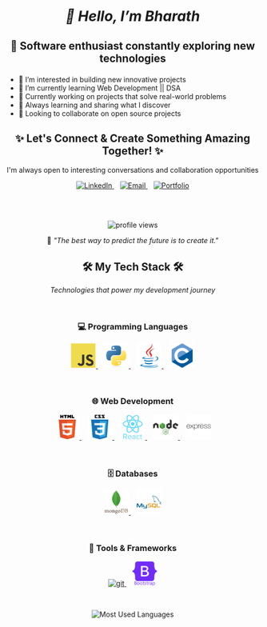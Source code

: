 #            <p align="center"> ***👋 Hello, I’m  Bharath***</p>
##         <p align="center">🚀 Software enthusiast constantly exploring new technologies</p>
   - 👀 I’m interested in building new innovative projects
   - 🌱 I’m currently learning Web Development || DSA
   - 🔭 Currently working on projects that solve real-world problems
   - 🌱 Always learning and sharing what I discover
   - 👯 Looking to collaborate on open source projects
<div align="center">
  <h2>✨ Let's Connect & Create Something Amazing Together! ✨</h2>
  
  <p>I'm always open to interesting conversations and collaboration opportunities</p>
  
  <a href="https://www.linkedin.com/in/mulagapaka-naga-bharath-7989a635a/">
    <img src="https://img.shields.io/badge/LinkedIn-0077B5?style=for-the-badge&logo=linkedin&logoColor=white&style=plastic" height="30" alt="LinkedIn"/>
  </a>
  &nbsp;&nbsp;
  <a href="mailto:mulagapakabharath2543@gmail.com">
    <img src="https://img.shields.io/badge/Email-D14836?style=for-the-badge&logo=gmail&logoColor=white&style=plastic" height="30" alt="Email"/>
  </a>
  &nbsp;&nbsp;
  <a href="https://myportfolio-nu-roan-34.vercel.app/">
    <img src="https://img.shields.io/badge/Portfolio-4285F4?style=for-the-badge&logo=google-chrome&logoColor=white&style=plastic" height="30" alt="Portfolio"/>
  </a>
  
  <br><br>
  
  <p>
    <img src="https://komarev.com/ghpvc/?username=yourgithubusername&label=Profile%20views&color=0e75b6&style=flat" alt="profile views" />
  </p>
  
  <p>💬 <i>"The best way to predict the future is to create it."</i></p>
</div>

<div align="center">
  <h2>🛠️ My Tech Stack 🛠️</h2>
  <p><i>Technologies that power my development journey</i></p>

  <br>
  
  <!-- Programming Languages with labels -->
  <h3>💻 Programming Languages</h3>
  <p>
    <a href="https://developer.mozilla.org/en-US/docs/Web/JavaScript" target="_blank" rel="noreferrer">
      <img src="https://raw.githubusercontent.com/devicons/devicon/master/icons/javascript/javascript-original.svg" alt="javascript" width="50" height="50"/>
    </a>&nbsp;&nbsp;
    <a href="https://www.python.org" target="_blank" rel="noreferrer">
      <img src="https://raw.githubusercontent.com/devicons/devicon/master/icons/python/python-original.svg" alt="python" width="50" height="50"/>
    </a>&nbsp;&nbsp;
    <a href="https://www.java.com" target="_blank" rel="noreferrer">
      <img src="https://raw.githubusercontent.com/devicons/devicon/master/icons/java/java-original.svg" alt="java" width="50" height="50"/>
    </a>&nbsp;&nbsp;
    <a href="https://en.cppreference.com/w/c" target="_blank" rel="noreferrer">
      <img src="https://raw.githubusercontent.com/devicons/devicon/master/icons/c/c-original.svg" alt="c" width="50" height="50"/>
    </a>
  </p>
  
  <br>
  
  <!-- Web Development with labels and styled divider -->
  <h3>🌐 Web Development</h3>
  <p>
    <a href="https://www.w3.org/html/" target="_blank" rel="noreferrer">
      <img src="https://raw.githubusercontent.com/devicons/devicon/master/icons/html5/html5-original-wordmark.svg" alt="html5" width="50" height="50"/>
    </a>&nbsp;&nbsp;
    <a href="https://www.w3schools.com/css/" target="_blank" rel="noreferrer">
      <img src="https://raw.githubusercontent.com/devicons/devicon/master/icons/css3/css3-original-wordmark.svg" alt="css3" width="50" height="50"/>
    </a>&nbsp;&nbsp;
    <a href="https://reactjs.org/" target="_blank" rel="noreferrer">
      <img src="https://raw.githubusercontent.com/devicons/devicon/master/icons/react/react-original-wordmark.svg" alt="react" width="50" height="50"/>
    </a>&nbsp;&nbsp;
    <a href="https://nodejs.org" target="_blank" rel="noreferrer">
      <img src="https://raw.githubusercontent.com/devicons/devicon/master/icons/nodejs/nodejs-original-wordmark.svg" alt="nodejs" width="50" height="50"/>
    </a>&nbsp;&nbsp;
    <a href="https://expressjs.com" target="_blank" rel="noreferrer">
      <img src="https://raw.githubusercontent.com/devicons/devicon/master/icons/express/express-original-wordmark.svg" alt="express" width="50" height="50"/>
    </a>
  </p>
  
  <br>
  
  <!-- Database -->
  <h3>🗄️ Databases</h3>
  <p>
    <a href="https://www.mongodb.com/" target="_blank" rel="noreferrer">
      <img src="https://raw.githubusercontent.com/devicons/devicon/master/icons/mongodb/mongodb-original-wordmark.svg" alt="mongodb" width="50" height="50"/>
    </a>&nbsp;&nbsp;
    <a href="https://www.mysql.com/" target="_blank" rel="noreferrer">
      <img src="https://raw.githubusercontent.com/devicons/devicon/master/icons/mysql/mysql-original-wordmark.svg" alt="mysql" width="50" height="50"/>
    </a>
  </p>
  
  <br>
  
  <!-- Tools & Frameworks -->
  <h3>🔧 Tools & Frameworks</h3>
  <p>
    <a href="https://git-scm.com/" target="_blank" rel="noreferrer">
      <img src="https://www.vectorlogo.zone/logos/git-scm/git-scm-icon.svg" alt="git" width="50" height="50"/>
    </a>&nbsp;&nbsp;
    <a href="https://getbootstrap.com" target="_blank" rel="noreferrer">
      <img src="https://raw.githubusercontent.com/devicons/devicon/master/icons/bootstrap/bootstrap-plain-wordmark.svg" alt="bootstrap" width="50" height="50"/>
    </a>
  </p>
  
  <br>
  
  <p>
    <img src="https://github-readme-stats.vercel.app/api/top-langs?username=Bharath78935&show_icons=true&locale=en&layout=compact&theme=radical" alt="Most Used Languages" />
  </p>
</div>
  

<!---
Bharath78935/Bharath78935 is a ✨ special ✨ repository because its `README.md` (this file) appears on your GitHub profile.
You can click the Preview link to take a look at your changes.
--->
